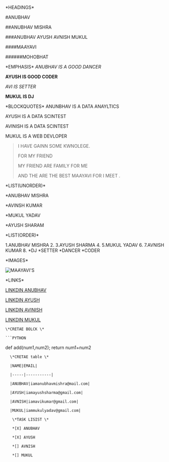 \*HEADINGS\*

#ANUBHAV 

##ANUBHAV MISHRA 

###ANUBHAV AYUSH AVNISH MUKUL

####MAAYAVI

######MOHOBHAT

\*EMPHASIS\*
*ANUBHAV IS A GOOD DANCER*

**AYUSH IS GOOD CODER**

_AVI IS SETTER_

__MUKUL IS DJ__

\*BLOCKQUOTES\*
ANUNBHAV IS A DATA ANAYLTICS

AYUSH IS A  DATA  SCINTEST

AVINISH IS A DATA SCINTEST

MUKUL IS A WEB DEVLOPER

> I HAVE GAINN SOME KWNOLEGE.
> 
> FOR MY FRIEND 
> 
> MY FRIEND ARE FAMILY FOR ME 
> 
> AND THE ARE THE BEST MAAYAVI FOR I MEET .

\*LIST(UNORDER)\*

*ANUBHAV MISHRA 

*AVINSH KUMAR 

*MUKUL YADAV

*AYUSH SHARAM

\*LIST(ORDER)\*

1.ANUBHAV MISHRA
2.
3.AYUSH SHARMA 
4.
5.MUKUL YADAV 
6.
7.AVNISH KUMAR
8.
   *DJ 
   *SETTER
   *DANCER
   *CODER
   
 \*IMAGES\* 
 
 ![MAAYAVI'S](C:\Users\VINOD\Downloads/200/200/)
 
  \*LINKS\*
  
  [LINKDIN ANUBHAV](linkedin.com/in/anubhav-mishra-370b171bb )
  
  [LINKDIN AYUSH](linkedin.com/in/ayush-sharma-9a23911bb)
  
  [LINKDIN AVINISH](linkedin.com/in/avnish-kumar-a60a79191)
  
  [LINKDIN MUKUL](linkedin.com/in/mukul-yadav-939bb5176)
  
    \*CRETAE BOLCK \*
    
    ```PYTHON
    
   def add(num1,num2);
   return num1+num2
   
   ```
     \*CRETAE table \* 
     
     |NAME|EMAIL|
     
     |-----|-----------|
     
     |ANUBHAV|iamanubhavmishra@mail.com|
     
     |AYUSH|iamayushsharma@gmail.com|
     
     |AVNISH|iamavikumar@gmail.com|
     
     |MUKUL|iammukulyadav@gmail.com|
     
      \*TASK LISIST \* 
      
      *[X] ANUBHAV 
      
      *[X] AYUSH 
      
      *[] AVNISH 
      
      *[] MUKUL
